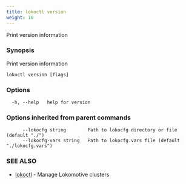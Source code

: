 ```yaml
---
title: lokoctl version
weight: 10
---
```


Print version information

### Synopsis

Print version information

```
lokoctl version [flags]
```

### Options

```
  -h, --help   help for version
```

### Options inherited from parent commands

```
      --lokocfg string        Path to lokocfg directory or file (default "./")
      --lokocfg-vars string   Path to lokocfg.vars file (default "./lokocfg.vars")
```

### SEE ALSO

* [lokoctl](lokoctl.md)	 - Manage Lokomotive clusters

